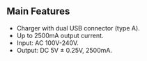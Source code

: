 ## Main Features

- Charger with dual USB connector (type A).
- Up to 2500mA output current.
- Input: AC 100V-240V.
- Output: DC 5V ± 0.25V, 2500mA.
